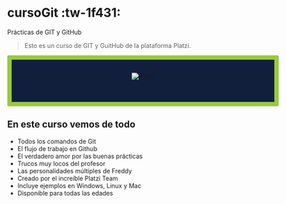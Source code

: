 # cursoGit :tw-1f431:
Prácticas de GIT y GitHub

> Esto es un curso de GIT y GuitHub de la plataforma Platzi.

<div style='width:100%;padding:30px 50px 50px 50px;text-align:center; background:#111f3d;border:10px solid #97ca3e;border-radius:3px'>
    <img src="https://static.platzi.com/media/logotipo-platzi.png" alt="Platzi" />
</div>

## En este curso vemos de todo
- Todos los comandos de Git
- El flujo de trabajo en Github
- El verdadero amor por las buenas prácticas
- Trucos muy locos del profesor
- Las personalidades múltiples de Freddy
- Creado por el increíble Platzi Team
- Incluye ejemplos en Windows, Linux y Mac
- Disponible para todas las edades

